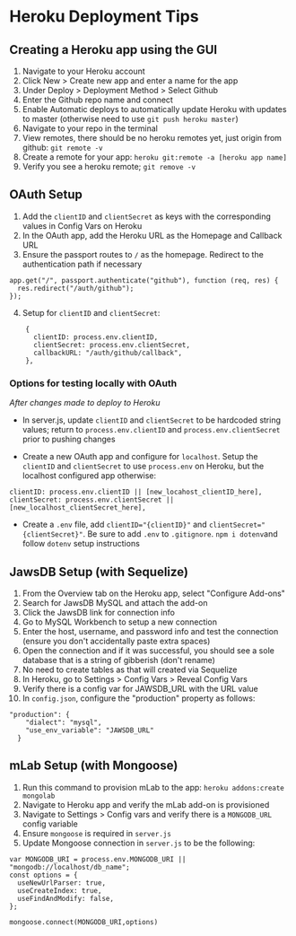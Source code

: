 # Heroku Deployment Tips

## Creating a Heroku app using the GUI

1. Navigate to your Heroku account
2. Click New > Create new app and enter a name for the app
3. Under Deploy > Deployment Method > Select Github
4. Enter the Github repo name and connect
5. Enable Automatic deploys to automatically update Heroku with updates to master (otherwise need to use `git push heroku master`)
6. Navigate to your repo in the terminal
7. View remotes, there should be no heroku remotes yet, just origin from github: `git remote -v`
8. Create a remote for your app: `heroku git:remote -a [heroku app name]`
9. Verify you see a heroku remote; `git remove -v`

## OAuth Setup

1. Add the `clientID` and `clientSecret` as keys with the corresponding values in Config Vars on Heroku
2. In the OAuth app, add the Heroku URL as the Homepage and Callback URL
3. Ensure the passport routes to `/` as the homepage. Redirect to the authentication path if necessary

```
app.get("/", passport.authenticate("github"), function (req, res) {
  res.redirect("/auth/github");
});
```

4. Setup for `clientID` and `clientSecret`:

```
    {
      clientID: process.env.clientID,
      clientSecret: process.env.clientSecret,
      callbackURL: "/auth/github/callback",
    },
```

### Options for testing locally with OAuth

_After changes made to deploy to Heroku_

* In server.js, update `clientID` and `clientSecret` to be hardcoded string values; return to `process.env.clientID` and `process.env.clientSecret` prior to pushing changes

* Create a new OAuth app and configure for `localhost`. Setup the `clientID` and `clientSecret` to use `process.env` on Heroku, but the localhost configured app otherwise:

```
clientID: process.env.clientID || [new_locahost_clientID_here],
clientSecret: process.env.clientSecret || [new_localhost_clientSecret_here],
```

* Create a `.env` file, add `clientID="{clientID}"` and `clientSecret="{clientSecret}"`. Be sure to add `.env` to `.gitignore`. `npm i dotenv`and follow `dotenv` setup instructions


## JawsDB Setup (with Sequelize)

1. From the Overview tab on the Heroku app, select "Configure Add-ons"
2. Search for JawsDB MySQL and attach the add-on
3. Click the JawsDB link for connection info
4. Go to MySQL Workbench to setup a new connection
5. Enter the host, username, and password info and test the connection (ensure you don't accidentally paste extra spaces)
6. Open the connection and if it was successful, you should see a sole database that is a string of gibberish (don't rename)
7. No need to create tables as that will created via Sequelize
8. In Heroku, go to Settings > Config Vars > Reveal Config Vars
9. Verify there is a config var for JAWSDB_URL with the URL value
10. In `config.json`, configure the "production" property as follows:

```
"production": {
    "dialect": "mysql",
    "use_env_variable": "JAWSDB_URL"
  }
```

## mLab Setup (with Mongoose)
1. Run this command to provision mLab to the app:
`heroku addons:create mongolab`
2. Navigate to Heroku app and verify the mLab add-on is provisioned
3. Navigate to Settings > Config vars and verify there is a `MONGODB_URL` config variable
4. Ensure `mongoose` is required in `server.js`
4. Update Mongoose connection in `server.js` to be the following:
```
var MONGODB_URI = process.env.MONGODB_URI || "mongodb://localhost/db_name";
const options = {
  useNewUrlParser: true,
  useCreateIndex: true,
  useFindAndModify: false,
};

mongoose.connect(MONGODB_URI,options)
```